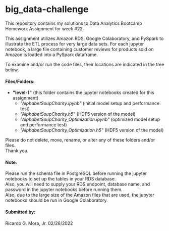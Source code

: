 # big_data-challenge 

This repository contains my solutions to Data Analytics Bootcamp Homework Assignment for week #22.<br>

This assignment utilizes Amazon RDS, Google Colaboratory, and PySpark to illustrate the ETL process for very large data sets.
For each jupyter notebook, a large file containing customer reviews for products sold on Amazon is loaded into a PySpark dataframe.
<br>

To examine and/or run the code files, their locations are indicated in the tree below.

#### Files/Folders:

+ **"level-1"** (this folder contains the jupyter notebooks created for this assignment) <br>
	- *"AlphabetSoupCharity.ipynb"* (initial model setup and performance test) <br>
	- *"AlphabetSoupCharity.h5"* (HDF5 version of the model) <br>
	-  *"AlphabetSoupCharity_Optimization.ipynb"* (optimized model setup and performance test) <br>
	- *"AlphabetSoupCharity_Optimization.h5"* (HDF5 version of the model) <br>
	
Please do not delete, move, rename, or alter any of these folders and/or files. <br>
Thank you. <br>

#### Note: <br>

Please run the schema file in PostgreSQL before running the jupyter notebooks to set up the tables in your RDS database. <br>
Also, you will need to supply your RDS endpoint, database name, and password in the jupyter notebooks before running them. <br>
Also, due to the large size of the Amazon files that are used, the jupyter notebooks should be run in Google Colaboratory. <br>

#### Submitted by: <br>
 Ricardo G. Mora, Jr.  02/26/2022
 
